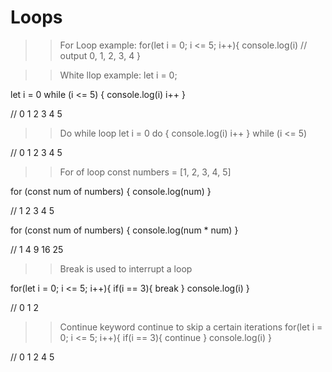 # Loops

>> For Loop
example: 
for(let i = 0;  i <= 5; i++){
    console.log(i) // output 0, 1, 2, 3, 4
}

>> White llop
example:
let i = 0;

let i = 0
while (i <= 5) {
  console.log(i)
  i++
}

// 0 1 2 3 4 5


>> Do while loop
let i = 0
do {
  console.log(i)
  i++
} while (i <= 5)

// 0 1 2 3 4 5

>> For of loop
const numbers = [1, 2, 3, 4, 5]

for (const num of numbers) {
  console.log(num)
}

// 1 2 3 4 5

for (const num of numbers) {
  console.log(num * num)
}

// 1 4 9 16 25

>>Break is used to interrupt a loop

for(let i = 0; i <= 5; i++){
  if(i == 3){
    break
  }
  console.log(i)
}

// 0 1 2

>> Continue keyword continue to skip a certain iterations
for(let i = 0; i <= 5; i++){
  if(i == 3){
    continue
  }
  console.log(i)
}

// 0 1 2 4 5
